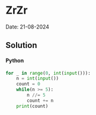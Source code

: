 
# ZrZr

Date: 21-08-2024

## Solution
#### Python
```python
for _ in range(0, int(input())):
    n = int(input())
    count = 0
    while(n >= 5):
        n //= 5
        count += n
    print(count)
```
        